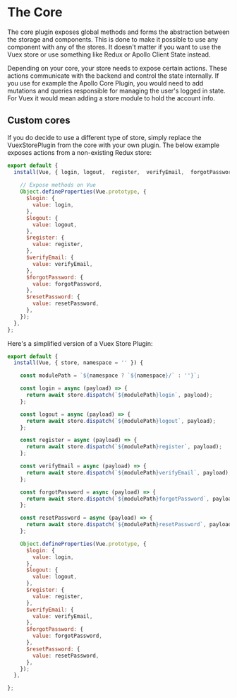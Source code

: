 # The Core
The core plugin exposes global methods and forms the abstraction between the storage 
and components. This is done to make it possible to use any component with any of the 
stores. It doesn't matter if you want to use the Vuex store or use something like 
Redux or Apollo Client State instead. 

Depending on your core, your store needs to expose certain actions. These actions 
communicate with the backend and control the state internally. If you use for example 
the Apollo Core Plugin, you would need to add mutations and queries responsible for managing 
the user's logged in state. For Vuex it would mean adding a store module 
to hold the account info.


## Custom cores 

If you do decide to use a different type of store, simply replace the VuexStorePlugin from the core 
with your own plugin. The below example exposes actions from a non-existing Redux store:

```javascript
export default {
  install(Vue, { login, logout,  register,  verifyEmail,  forgotPassword, resetPassword }) {
    
    // Expose methods on Vue
    Object.defineProperties(Vue.prototype, {
      $login: {
        value: login,
      },
      $logout: {
        value: logout,
      },
      $register: {
        value: register,
      },
      $verifyEmail: {
        value: verifyEmail,
      },
      $forgotPassword: {
        value: forgotPassword,
      },
      $resetPassword: {
        value: resetPassword,
      },
    });
  },
};
```

Here's a simplified version of a Vuex Store Plugin:

```javascript
export default {
  install(Vue, { store, namespace = '' }) {

    const modulePath = `${namespace ? `${namespace}/` : ''}`;

    const login = async (payload) => {
      return await store.dispatch(`${modulePath}login`, payload);
    };

    const logout = async (payload) => {
      return await store.dispatch(`${modulePath}logout`, payload);
    };

    const register = async (payload) => {
      return await store.dispatch(`${modulePath}register`, payload);
    };

    const verifyEmail = async (payload) => {
      return await store.dispatch(`${modulePath}verifyEmail`, payload);
    };

    const forgotPassword = async (payload) => {
      return await store.dispatch(`${modulePath}forgotPassword`, payload);
    };

    const resetPassword = async (payload) => {
      return await store.dispatch(`${modulePath}resetPassword`, payload);
    };

    Object.defineProperties(Vue.prototype, {
      $login: {
        value: login,
      },
      $logout: {
        value: logout,
      },
      $register: {
        value: register,
      },
      $verifyEmail: {
        value: verifyEmail,
      },
      $forgotPassword: {
        value: forgotPassword,
      },
      $resetPassword: {
        value: resetPassword,
      },
    });
  },

};
